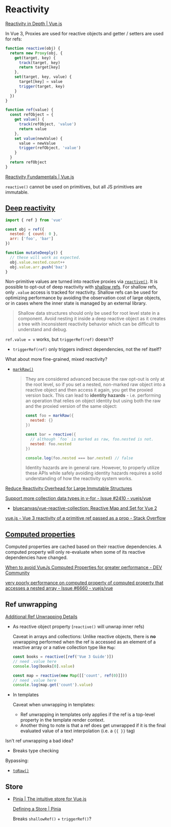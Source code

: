 # Reactivity
[Reactivity in Depth | Vue.js](https://vuejs.org/guide/extras/reactivity-in-depth.html)

In Vue 3, Proxies are used for reactive objects and getter / setters are used for refs:
```js
function reactive(obj) {
  return new Proxy(obj, {
    get(target, key) {
      track(target, key)
      return target[key]
    },
    set(target, key, value) {
      target[key] = value
      trigger(target, key)
    }
  })
}

function ref(value) {
  const refObject = {
    get value() {
      track(refObject, 'value')
      return value
    },
    set value(newValue) {
      value = newValue
      trigger(refObject, 'value')
    }
  }
  return refObject
}
```

[Reactivity Fundamentals | Vue.js](https://vuejs.org/guide/essentials/reactivity-fundamentals.html)

`reactive()` cannot be used on primitives, but all JS primitives are immutable.

## [Deep reactivity](https://vuejs.org/guide/essentials/reactivity-fundamentals.html#deep-reactivity)
```js
import { ref } from 'vue'

const obj = ref({
  nested: { count: 0 },
  arr: ['foo', 'bar']
})

function mutateDeeply() {
  // these will work as expected.
  obj.value.nested.count++
  obj.value.arr.push('baz')
}
```
Non-primitive values are turned into reactive proxies via [`reactive()`](https://vuejs.org/guide/essentials/reactivity-fundamentals.html#reactive). It is possible to opt-out of deep reactivity with [shallow refs](https://vuejs.org/api/reactivity-advanced.html#shallowref). For shallow refs, only `.value` access is tracked for reactivity. Shallow refs can be used for optimizing performance by avoiding the observation cost of large objects, or in cases where the inner state is managed by an external library.

> Shallow data structures should only be used for root level state in a component. Avoid nesting it inside a deep reactive object as it creates a tree with inconsistent reactivity behavior which can be difficult to understand and debug.

`ref.value = v` works, but `triggerRef(ref)` doesn't?
- `triggerRef(ref)` only triggers indirect dependencies, not the ref itself?

What about more fine-grained, mixed reactivity?
- [`markRaw()`](https://vuejs.org/api/reactivity-advanced.html#markraw)

  > They are considered advanced because the raw opt-out is only at the root level, so if you set a nested, non-marked raw object into a reactive object and then access it again, you get the proxied version back. This can lead to **identity hazards** \- i.e. performing an operation that relies on object identity but using both the raw and the proxied version of the same object:
  > 
  > ```js
  > const foo = markRaw({
  >   nested: {}
  > })
  > 
  > const bar = reactive({
  >   // although `foo` is marked as raw, foo.nested is not.
  >   nested: foo.nested
  > })
  > 
  > console.log(foo.nested === bar.nested) // false
  > ```
  > Identity hazards are in general rare. However, to properly utilize these APIs while safely avoiding identity hazards requires a solid understanding of how the reactivity system works.

[Reduce Reactivity Overhead for Large Immutable Structures](https://vuejs.org/guide/best-practices/performance.html#reduce-reactivity-overhead-for-large-immutable-structures)

[Support more collection data types in v-for - Issue #2410 - vuejs/vue](https://github.com/vuejs/vue/issues/2410)
- [bluecanvas/vue-reactive-collection: Reactive Map and Set for Vue 2](https://github.com/bluecanvas/vue-reactive-collection)

[vue.js - Vue 3 reactivity of a primitive ref passed as a prop - Stack Overflow](https://stackoverflow.com/questions/75297576/vue-3-reactivity-of-a-primitive-ref-passed-as-a-prop)

## [Computed properties](https://vuejs.org/guide/essentials/computed)
Computed properties are cached based on their reactive dependencies. A computed property will only re-evaluate when some of its reactive dependencies have changed.

[When to avoid VueJs Computed Properties for greater performance - DEV Community](https://dev.to/pecus/when-to-avoid-vuejs-computed-properties-for-greater-performance-5anj)

[very poorly performance on computed property of computed property that accesses a nested array - Issue #6660 - vuejs/vue](https://github.com/vuejs/vue/issues/6660)

## Ref unwrapping
[Additional Ref Unwrapping Details](https://vuejs.org/guide/essentials/reactivity-fundamentals.html#additional-ref-unwrapping-details)

- As reactive object property (`reactive()` will unwrap inner refs)
  
  Caveat in arrays and collections: Unlike reactive objects, there is **no** unwrapping performed when the ref is accessed as an element of a reactive array or a native collection type like `Map`:
  ```js
  const books = reactive([ref('Vue 3 Guide')])
  // need .value here
  console.log(books[0].value)

  const map = reactive(new Map([['count', ref(0)]]))
  // need .value here
  console.log(map.get('count').value)
  ```

- In templates

  Caveat when unwrapping in templates​:
  - Ref unwrapping in templates only applies if the ref is a top-level property in the template render context.
  - Another thing to note is that a ref does get unwrapped if it is the final evaluated value of a text interpolation (i.e. a `{{ }}` tag)

Isn't ref unwrapping a bad idea?
- Breaks type checking

Bypassing:
- [`toRaw()`](https://vuejs.org/api/reactivity-advanced.html#toraw)

## Store
- [Pinia | The intuitive store for Vue.js](https://pinia.vuejs.org/)

  [Defining a Store | Pinia](https://pinia.vuejs.org/core-concepts/)

  Breaks `shallowRef()` + `triggerRef()`?